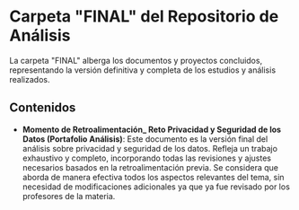 # Carpeta "FINAL" del Repositorio de Análisis

La carpeta "FINAL" alberga los documentos y proyectos concluidos, representando la versión definitiva y completa de los estudios y análisis realizados.

## Contenidos

- **Momento de Retroalimentación_ Reto Privacidad y Seguridad de los Datos (Portafolio Análisis)**: Este documento es la versión final del análisis sobre privacidad y seguridad de los datos. Refleja un trabajo exhaustivo y completo, incorporando todas las revisiones y ajustes necesarios basados en la retroalimentación previa. Se considera que aborda de manera efectiva todos los aspectos relevantes del tema, sin necesidad de modificaciones adicionales ya que ya fue revisado por los profesores de la materia.




